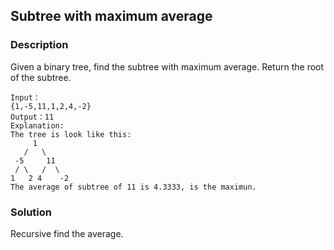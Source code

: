 ## Subtree with maximum average
### Description
Given a binary tree, find the subtree with maximum average. Return the root of the subtree.

```command
Input：
{1,-5,11,1,2,4,-2}
Output：11
Explanation:
The tree is look like this:
     1
   /   \
 -5     11
 / \   /  \
1   2 4    -2 
The average of subtree of 11 is 4.3333, is the maximun.
```
### Solution
Recursive find the average.
